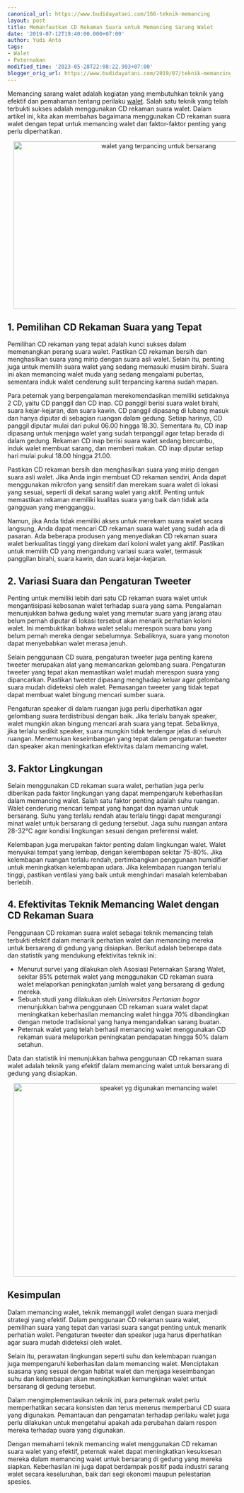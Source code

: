 ```yaml
---
canonical_url: https://www.budidayatani.com/166-teknik-memancing
layout: post
title: Memanfaatkan CD Rekaman Suara untuk Memancing Sarang Walet
date: '2019-07-12T19:40:00.000+07:00'
author: Yudi Anto
tags:
- Walet
- Peternakan
modified_time: '2023-05-28T22:08:22.993+07:00'
blogger_orig_url: https://www.budidayatani.com/2019/07/teknik-memancing-walet-menggunakan-cd.html
---
```


<p>Memancing sarang walet adalah kegiatan yang membutuhkan teknik yang efektif dan pemahaman tentang perilaku <a href="https://www.budidayatani.com/search/label/Walet">walet</a>. Salah satu teknik yang telah terbukti sukses adalah menggunakan CD rekaman suara walet. Dalam artikel ini, kita akan membahas bagaimana menggunakan CD rekaman suara walet dengan tepat untuk memancing walet dan faktor-faktor penting yang perlu diperhatikan.</p><div class="separator" style="clear: both; text-align: center;"><a href="https://blogger.googleusercontent.com/img/b/R29vZ2xl/AVvXsEhxsMOIKasEkDSTndFQdj81r5iShNw0p0S1vYyACJC4xbw0rt1m5mqlnWtb8cvyxpI7IOVl5SC5EgLPgwocm48Yi9a9PIS73V-YSHpvLgr2isQUicQ_0PCmiKFecQjBf4cKCKdaIwj6-_zz8npkMC_kmBJzh8Hs5YmqFvtvyDnzC_gqsh26rCuvpB4rLA/s800/walet_800x473.jpg" imageanchor="1" style="margin-left: 1em; margin-right: 1em;"><img alt="walet yang terpancing untuk bersarang" border="0" data-original-height="473" data-original-width="800" height="378" src="https://blogger.googleusercontent.com/img/b/R29vZ2xl/AVvXsEhxsMOIKasEkDSTndFQdj81r5iShNw0p0S1vYyACJC4xbw0rt1m5mqlnWtb8cvyxpI7IOVl5SC5EgLPgwocm48Yi9a9PIS73V-YSHpvLgr2isQUicQ_0PCmiKFecQjBf4cKCKdaIwj6-_zz8npkMC_kmBJzh8Hs5YmqFvtvyDnzC_gqsh26rCuvpB4rLA/w640-h378/walet_800x473.jpg" width="640" /></a></div><h2>1. Pemilihan CD Rekaman Suara yang Tepat</h2><p>Pemilihan CD rekaman yang tepat adalah kunci sukses dalam memenangkan perang suara walet. Pastikan CD rekaman bersih dan menghasilkan suara yang mirip dengan suara asli walet. Selain itu, penting juga untuk memilih suara walet yang sedang memasuki musim birahi. Suara ini akan memancing walet muda yang sedang mengalami pubertas, sementara induk walet cenderung sulit terpancing karena sudah mapan.</p><p>Para peternak yang berpengalaman merekomendasikan memiliki setidaknya 2 CD, yaitu CD panggil dan CD inap. CD panggil berisi suara walet birahi, suara kejar-kejaran, dan suara kawin. CD panggil dipasang di lubang masuk dan hanya diputar di sebagian ruangan dalam gedung. Setiap harinya, CD panggil diputar mulai dari pukul 06.00 hingga 18.30. Sementara itu, CD inap dipasang untuk menjaga walet yang sudah terpanggil agar tetap berada di dalam gedung. Rekaman CD inap berisi suara walet sedang bercumbu, induk walet membuat sarang, dan memberi makan. CD inap diputar setiap hari mulai pukul 18.00 hingga 21.00.</p><p>Pastikan CD rekaman bersih dan menghasilkan suara yang mirip dengan suara asli walet. Jika Anda ingin membuat CD rekaman sendiri, Anda dapat menggunakan mikrofon yang sensitif dan merekam suara walet di lokasi yang sesuai, seperti di dekat sarang walet yang aktif. Penting untuk memastikan rekaman memiliki kualitas suara yang baik dan tidak ada gangguan yang mengganggu.</p><p>Namun, jika Anda tidak memiliki akses untuk merekam suara walet secara langsung, Anda dapat mencari CD rekaman suara walet yang sudah ada di pasaran. Ada beberapa produsen yang menyediakan CD rekaman suara walet berkualitas tinggi yang direkam dari koloni walet yang aktif. Pastikan untuk memilih CD yang mengandung variasi suara walet, termasuk panggilan birahi, suara kawin, dan suara kejar-kejaran.</p><h2>2. Variasi Suara dan Pengaturan Tweeter</h2><p>Penting untuk memiliki lebih dari satu CD rekaman suara walet untuk mengantisipasi kebosanan walet terhadap suara yang sama. Pengalaman menunjukkan bahwa gedung walet yang memutar suara yang jarang atau belum pernah diputar di lokasi tersebut akan menarik perhatian koloni walet. Ini membuktikan bahwa walet selalu merespon suara baru yang belum pernah mereka dengar sebelumnya. Sebaliknya, suara yang monoton dapat menyebabkan walet merasa jenuh.</p><p>Selain penggunaan CD suara, pengaturan tweeter juga penting karena tweeter merupakan alat yang memancarkan gelombang suara. Pengaturan tweeter yang tepat akan memastikan walet mudah merespon suara yang dipancarkan. Pastikan tweeter dipasang menghadap keluar agar gelombang suara mudah dideteksi oleh walet. Pemasangan tweeter yang tidak tepat dapat membuat walet bingung mencari sumber suara.</p><p>Pengaturan speaker di dalam ruangan juga perlu diperhatikan agar gelombang suara terdistribusi dengan baik. Jika terlalu banyak speaker, walet mungkin akan bingung mencari arah suara yang tepat. Sebaliknya, jika terlalu sedikit speaker, suara mungkin tidak terdengar jelas di seluruh ruangan. Menemukan keseimbangan yang tepat dalam pengaturan tweeter dan speaker akan meningkatkan efektivitas dalam memancing walet.</p><h2>3. Faktor Lingkungan</h2><p>Selain menggunakan CD rekaman suara walet, perhatian juga perlu diberikan pada faktor lingkungan yang dapat mempengaruhi keberhasilan dalam memancing walet. Salah satu faktor penting adalah suhu ruangan. Walet cenderung mencari tempat yang hangat dan nyaman untuk bersarang. Suhu yang terlalu rendah atau terlalu tinggi dapat mengurangi minat walet untuk bersarang di gedung tersebut. Jaga suhu ruangan antara 28-32°C agar kondisi lingkungan sesuai dengan preferensi walet.</p><p>Kelembapan juga merupakan faktor penting dalam lingkungan walet. Walet menyukai tempat yang lembap, dengan kelembapan sekitar 75-80%. Jika kelembapan ruangan terlalu rendah, pertimbangkan penggunaan humidifier untuk meningkatkan kelembapan udara. Jika kelembapan ruangan terlalu tinggi, pastikan ventilasi yang baik untuk menghindari masalah kelembaban berlebih.</p><h2>4. Efektivitas Teknik Memancing Walet dengan CD Rekaman Suara</h2><p>Penggunaan CD rekaman suara walet sebagai teknik memancing telah terbukti efektif dalam menarik perhatian walet dan memancing mereka untuk bersarang di gedung yang disiapkan. Berikut adalah beberapa data dan statistik yang mendukung efektivitas teknik ini:</p><ul><li>Menurut survei yang dilakukan oleh Asosiasi Peternakan Sarang Walet, sekitar 85% peternak walet yang menggunakan CD rekaman suara walet melaporkan peningkatan jumlah walet yang bersarang di gedung mereka.</li><li>Sebuah studi yang dilakukan oleh <em>Universitas Pertanian bogor</em> menunjukkan bahwa penggunaan CD rekaman suara walet dapat meningkatkan keberhasilan memancing walet hingga 70% dibandingkan dengan metode tradisional yang hanya mengandalkan sarang buatan.</li><li>Peternak walet yang telah berhasil memancing walet menggunakan CD rekaman suara melaporkan peningkatan pendapatan hingga 50% dalam setahun.</li></ul><p>Data dan statistik ini menunjukkan bahwa penggunaan CD rekaman suara walet adalah teknik yang efektif dalam memancing walet untuk bersarang di gedung yang disiapkan.</p><div class="separator" style="clear: both; text-align: center;"><a href="https://blogger.googleusercontent.com/img/b/R29vZ2xl/AVvXsEi-rCOZcrieg7oT_7ISnNGYS0-b_6ornrxt2-T3qButETODnCISN0lkplqaRWecaxSgQno5UWcG19Nh4pOAp-WeVTluNOYYaJrSqjtgANsHDADvlk1-HjYLjp5xTzwYBeMIb_AnAIVbReAzo3tb3FmOxtX7-kcslsruj0dDdg9aHeD5bf6dDRha53uiYg/s800/walet_800x546.jpg" imageanchor="1" style="margin-left: 1em; margin-right: 1em;"><img alt="speaket yg digunakan memancing walet" border="0" data-original-height="546" data-original-width="800" height="436" src="https://blogger.googleusercontent.com/img/b/R29vZ2xl/AVvXsEi-rCOZcrieg7oT_7ISnNGYS0-b_6ornrxt2-T3qButETODnCISN0lkplqaRWecaxSgQno5UWcG19Nh4pOAp-WeVTluNOYYaJrSqjtgANsHDADvlk1-HjYLjp5xTzwYBeMIb_AnAIVbReAzo3tb3FmOxtX7-kcslsruj0dDdg9aHeD5bf6dDRha53uiYg/w640-h436/walet_800x546.jpg" width="640" /></a></div><h2>Kesimpulan</h2><p>Dalam memancing walet, teknik memanggil walet dengan suara menjadi strategi yang efektif. Dalam penggunaan CD rekaman suara walet, pemilihan suara yang tepat dan variasi suara sangat penting untuk menarik perhatian walet. Pengaturan tweeter dan speaker juga harus diperhatikan agar suara mudah dideteksi oleh walet.</p><p>Selain itu, perawatan lingkungan seperti suhu dan kelembapan ruangan juga mempengaruhi keberhasilan dalam memancing walet. Menciptakan suasana yang sesuai dengan habitat walet dan menjaga keseimbangan suhu dan kelembapan akan meningkatkan kemungkinan walet untuk bersarang di gedung tersebut.</p><p>Dalam mengimplementasikan teknik ini, para peternak walet perlu memperhatikan secara konsisten dan terus menerus memperbarui CD suara yang digunakan. Pemantauan dan pengamatan terhadap perilaku walet juga perlu dilakukan untuk mengetahui apakah ada perubahan dalam respon mereka terhadap suara yang digunakan.</p><p>Dengan memahami teknik memancing walet menggunakan CD rekaman suara walet yang efektif, peternak walet dapat meningkatkan kesuksesan mereka dalam memancing walet untuk bersarang di gedung yang mereka siapkan. Keberhasilan ini juga dapat berdampak positif pada industri sarang walet secara keseluruhan, baik dari segi ekonomi maupun pelestarian spesies.</p>